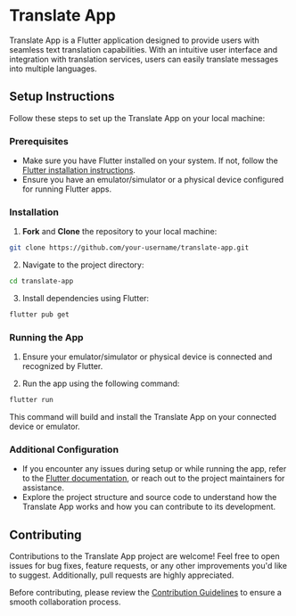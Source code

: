 # Translate App

Translate App is a Flutter application designed to provide users with seamless text translation capabilities. With an intuitive user interface and integration with translation services, users can easily translate messages into multiple languages.

## Setup Instructions

Follow these steps to set up the Translate App on your local machine:

### Prerequisites

- Make sure you have Flutter installed on your system. If not, follow the [Flutter installation instructions](https://flutter.dev/docs/get-started/install).
- Ensure you have an emulator/simulator or a physical device configured for running Flutter apps.

### Installation

1. **Fork** and **Clone** the repository to your local machine:

```bash
git clone https://github.com/your-username/translate-app.git
```

2. Navigate to the project directory:

```bash
cd translate-app
```

3. Install dependencies using Flutter:

```bash
flutter pub get
```

### Running the App

1. Ensure your emulator/simulator or physical device is connected and recognized by Flutter.

2. Run the app using the following command:

```bash
flutter run
```

This command will build and install the Translate App on your connected device or emulator.

### Additional Configuration

- If you encounter any issues during setup or while running the app, refer to the [Flutter documentation](https://flutter.dev/docs), or reach out to the project maintainers for assistance.
- Explore the project structure and source code to understand how the Translate App works and how you can contribute to its development.

## Contributing

Contributions to the Translate App project are welcome! Feel free to open issues for bug fixes, feature requests, or any other improvements you'd like to suggest. Additionally, pull requests are highly appreciated.

Before contributing, please review the [Contribution Guidelines](CONTRIBUTING.md) to ensure a smooth collaboration process.

